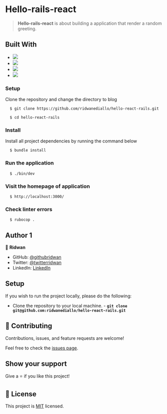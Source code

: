 # Hello-rails-react


> **Hello-rails-react** is about building a application that render a random greeting.


## Built With

- ![](https://img.shields.io/badge/Github-blueviolet)
- ![](https://img.shields.io/badge/Ruby_On_Rails-red)
- ![](https://img.shields.io/badge/Bootstrap-blueviolet)
- ![](https://img.shields.io/badge/React-lightblue)

### Setup
Clone the repository and change the directory to blog

```
  $ git clone https://github.com/ridwanediallo/hello-react-rails.git

  $ cd hello-react-rails
```

### Install
Install all project dependencies by running the command below

```
  $ bundle install
```

### Run the application
```
  $ ./bin/dev
```

### Visit the homepage of application
```
  $ http://localhost:3000/
```

### Check linter errors
```
  $ rubocop .
```

## Author 1

👤 **Ridwan**

- GitHub: [@githubridwan](https://github.com/ridwanediallo)
- Twitter: [@twitterridwan](https://twitter.com/RidwaneD)
- LinkedIn: [LinkedIn](https://www.linkedin.com/in/ridwan-diallo)

## Setup

If you wish to run the project locally, please do the following:

- Clone the repository to your local machine. - **`git clone git@github.com:ridwanediallo/hello-react-rails.git`**

## 🤝 Contributing

Contributions, issues, and feature requests are welcome!

Feel free to check the [issues page](https://github.com/ridwanediallo/hello-readt-rails/issues).

## Show your support

Give a ⭐️ if you like this project!

## 📝 License

This project is [MIT](./MIT.md) licensed.
